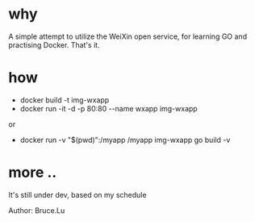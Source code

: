 # why
A simple attempt to utilize the WeiXin open service, for learning GO and practising Docker. That's it.
# how
* docker build -t img-wxapp
* docker run -it -d -p 80:80 --name wxapp img-wxapp

or
* docker run  -v "$(pwd)":/myapp /myapp img-wxapp go build -v
# more ..
It's still under dev, based on my schedule

Author: Bruce.Lu
